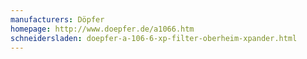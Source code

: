 ```yaml
---
manufacturers: Döpfer
homepage: http://www.doepfer.de/a1066.htm
schneidersladen: doepfer-a-106-6-xp-filter-oberheim-xpander.html
---
```


